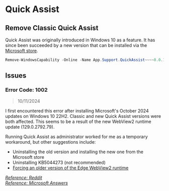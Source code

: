 # Quick Assist

## Remove Classic Quick Assist

Quick Assist was originally introduced in Windows 10 as a feature. It has since been succeeded by a new version that can be installed via the [Microsoft store](https://apps.microsoft.com/detail/9p7bp5vnwkx5?hl=en-us&gl=US).

```powershell
Remove-WindowsCapability -Online -Name App.Support.QuickAssist~~~~0.0.1.0
```

## Issues

### Error Code: 1002 

> 10/11/2024

I first encountered this error after installing Microsoft's October 2024 updates on Windows 10 22H2. Classic and new Quick Assist versions were both affected. This seems to be a result of the new WebView2 runtime update (129.0.2792.79).

Running Quick Assist as administrator worked for me as a temporary workaround, but other suggestions include:

- Uninstalling the old version and installing the new one from the Microsoft store
- Uninstalling KB5044273 (not recommended)
- [Forcing an older version of the Edge WebView2 runtime](https://admx.help/?Category=EdgeChromium&Policy=Microsoft.Policies.WebView2::BrowserExecutableFolder)

[*Reference: Reddit*](https://www.reddit.com/r/sysadmin/comments/1fys57l/patch_tuesday_megathread_20241008/lrd3pr3/)<br>
[*Reference: Microsoft Answers*](https://answers.microsoft.com/en-us/windows/forum/all/quick-assist-error-1002/87377470-7f9a-4b98-80c8-1d1b64eac028?page=1)